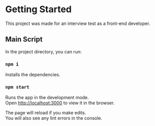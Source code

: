 # Getting Started

This project was made for an interview test as a front-end developer.

## Main Script

In the project directory, you can run:

### `npm i`

Installs the dependencies.

### `npm start`

Runs the app in the development mode.\
Open [http://localhost:3000](http://localhost:3000) to view it in the browser.

The page will reload if you make edits.\
You will also see any lint errors in the console.
